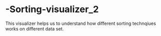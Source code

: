 # -Sorting-visualizer_2

This visualizer helps us to understand how different sorting technqiues works on different data set.

